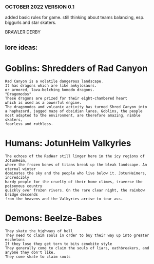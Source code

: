 ### OCTOBER 2022 VERSION 0.1
added basic rules for game.
still thinking about teams balancing, esp. biggurls and star skaters.

BRAWLER DERBY

## lore ideas:
	
# Goblins: Shredders of Rad Canyon
	Rad Canyon is a volatile dangerous landscape. 
	It has dragons which are like ankylosaurs.
	or armored, lava-belching komodo dragons.
	"Dragomodos"
	These dragons are prized for their eight-chambered heart
	which is used as a powerful engine.
	The dragomodos and volcanic activity has turned Shred Canyon into
	a haphazard, jagged maze of obsidian lanes. Goblins, the people
	most adapted to the environment, are therefore amazing, nimble skaters,
	fearless and ruthless.

# Humans: JotunHeim Valkyries
	The echoes of the RadWar still linger here in the icy regions of JotunHeim,
	where the frozen bones of titans break up the bleak landscape. An eternal winter
	dominates the sky and the people who live below it. JotunHeimers, incredcibly
	hardy people for the cruelty of their home climes, traverse the poisonous country
	quickly over frozen rivers. On the rare clear night, the rainbow bridge descends 
	from the heavens and the Valkyries arrive to tear ass.

# Demons: Beelze-Babes	
	They skate the highways of hell
	They need to claim souls in order to buy their way up into greater eschelons
	If they lose they get torn to bits cenobite style
	They generally come to claim the souls of liars, oathbreakers, and anyone they don't like.
	They come skate to claim souls
